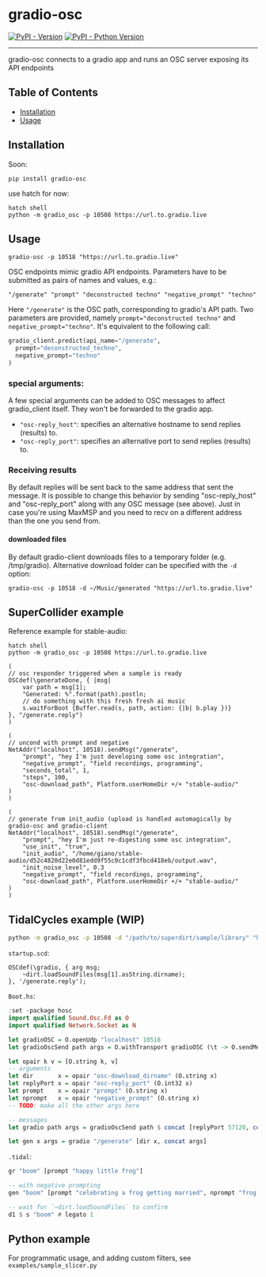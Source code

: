 # gradio-osc

[![PyPI - Version](https://img.shields.io/pypi/v/gradio-osc.svg)](https://pypi.org/project/gradio-osc)
[![PyPI - Python Version](https://img.shields.io/pypi/pyversions/gradio-osc.svg)](https://pypi.org/project/gradio-osc)

-----

gradio-osc connects to a gradio app and runs an OSC server exposing its API endpoints

## Table of Contents

- [Installation](#installation)
- [Usage](#usage)

## Installation

Soon:
```console
pip install gradio-osc
```

use hatch for now:
```console
hatch shell
python -m gradio_osc -p 10508 https://url.to.gradio.live
```

## Usage
```console
gradio-osc -p 10518 "https://url.to.gradio.live"
```

OSC endpoints mimic gradio API endpoints. Parameters have to be submitted as pairs of names and values, e.g.:

```
"/generate" "prompt" "deconstructed techno" "negative_prompt" "techno"
```

Here `"/generate"` is the OSC path, corresponding to gradio's API path. Two parameters are provided, namely `prompt="deconstructed techno"` and `negative_prompt="techno"`. It's equivalent to the following call:

```python
gradio_client.predict(api_name="/generate",
  prompt="deconstructed_techno",
  negative_prompt="techno"
)
```


### special arguments:
A few special arguments can be added to OSC messages to affect gradio_client itself. They won't be forwarded to the gradio app.

- `"osc-reply_host"`: specifies an alternative hostname to send replies (results) to.
- `"osc-reply_port"`: specifies an alternative port to send replies (results) to.

### Receiving results

By default replies will be sent back to the same address that sent the message. It is possible to change this behavior by sending "osc-reply_host" and "osc-reply_port" along with any OSC message (see above). Just in case you're using MaxMSP and you need to recv on a different address than the one you send from.

#### downloaded files

By default gradio-client downloads files to a temporary folder (e.g. /tmp/gradio). Alternative download folder can be specified with the `-d` option:

```console
gradio-osc -p 10518 -d ~/Music/generated "https://url.to.gradio.live"
```


## SuperCollider example

Reference example for stable-audio:

```console
hatch shell
python -m gradio_osc -p 10508 https://url.to.gradio.live
```

```supercollider
(
// osc responder triggered when a sample is ready
OSCdef(\generateDone, { |msg|
	var path = msg[1];
	"Generated: %".format(path).postln;
	// do something with this fresh fresh ai music
	s.waitForBoot {Buffer.read(s, path, action: {|b| b.play })}
}, "/generate.reply")
)

(
// uncond with prompt and negative
NetAddr("localhost", 10518).sendMsg("/generate", 
	"prompt", "hey I'm just developing some osc integration",
	"negative_prompt", "field recordings, programming",
	"seconds_total", 1,
	"steps", 100,
	"osc-download_path", Platform.userHomeDir +/+ "stable-audio/"
)
)

(
// generate from init_audio (upload is handled automagically by gradio-osc and gradio-client
NetAddr("localhost", 10518).sendMsg("/generate", 
	"prompt", "hey I'm just re-digesting some osc integration",
	"use_init", "true",
	"init_audio", "/home/giano/stable-audio/d52c4820d22e0d81edd9f55c0c1cdf3fbcd418eb/output.wav",
	"init_noise_level", 0.3
	"negative_prompt", "field recordings, programming",
	"osc-download_path", Platform.userHomeDir +/+ "stable-audio/"
)
)
```

## TidalCycles example (WIP)

```sh
python -m gradio_osc -p 10508 -d "/path/to/superdirt/sample/library" "https://url.to.gradio.live"
```

`startup.scd`:
```scd
OSCdef(\gradio, { arg msg;
    ~dirt.loadSoundFiles(msg[1].asString.dirname);
}, '/generate.reply');
```

`Boot.hs`:
```hs
:set -package hosc
import qualified Sound.Osc.Fd as O
import qualified Network.Socket as N

let gradioOSC = O.openUdp "localhost" 10518
let gradioOscSend path args = O.withTransport gradioOSC (\t -> O.sendMessage t $ O.Message path args)

let opair k v = [O.string k, v]
-- arguments
let dir       x = opair "osc-download_dirname" (O.string x)
let replyPort x = opair "osc-reply_port" (O.int32 x)
let prompt    x = opair "prompt" (O.string x)
let nprompt   x = opair "negative_prompt" (O.string x)
-- TODO: make all the other args here

-- messages
let gradio path args = gradioOscSend path $ concat [replyPort 57120, concat args]

let gen x args = gradio "/generate" [dir x, concat args]
```

`.tidal`:
```hs
gr "boom" [prompt "happy little frog"]

-- with negative prompting
gen "boom" [prompt "celebrating a frog getting married", nprompt "frog, field recording"]

-- wait for `~dirt.loadSoundFiles` to confirm
d1 $ s "boom" # legato 1
```

## Python example

For programmatic usage, and adding custom filters, see `examples/sample_slicer.py`
